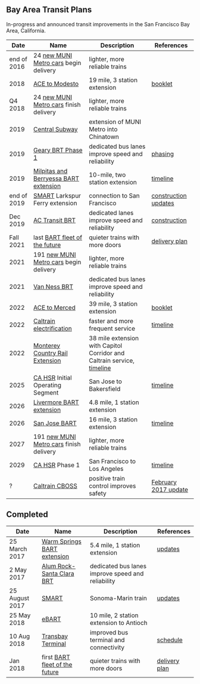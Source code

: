 Bay Area Transit Plans
----------------------

In-progress and announced transit improvements in the San Francisco Bay Area,
California.

Date | Name | Description | References
--- | --- | --- | ---
end of 2016 | 24 [new MUNI Metro cars](http://www.sfcta.org/delivering-transportation-projects/sfmta-muni-modernization-projects#veh) begin delivery | lighter, more reliable trains |
2018 | [ACE to Modesto](http://www.acerail.com/About/Public-Projects/ACEforward) | 19 mile, 3 station extension | [booklet](http://www.acerail.com/About/Public-Projects/ACEforward/ACEforward_July2015-email-web.pdf)
Q4 2018 | 24 [new MUNI Metro cars](http://www.sfcta.org/delivering-transportation-projects/sfmta-muni-modernization-projects#veh) finish delivery | lighter, more reliable trains |
2019 | [Central Subway](http://www.centralsubwaysf.com/content/project-overview) | extension of MUNI Metro into Chinatown | |
2019 | [Geary BRT Phase 1](http://www.sfcta.org/delivering-transportation-projects/geary-corridor-bus-rapid-transit-home) | dedicated bus lanes improve speed and reliability | [phasing](http://www.sfcta.org/geary-corridor-bus-rapid-transit-about#pha)
2019 | [Milpitas and Berryessa BART extension](http://www.vta.org/bart/stations) | 10-mile, two station extension | [timeline](http://www.vta.org/bart/timeline)
end of 2019 | [SMART](http://sonomamarintrain.org/) Larkspur Ferry extension | connection to San Francisco | [construction updates](http://sonomamarintrain.org/construction-updates)
Dec 2019 | [AC Transit BRT](https://brt.actransit.org/) | dedicated lanes improve speed and reliability | [construction](https://brt.actransit.org/construction/)
Fall 2021 | last [BART fleet of the future](https://www.bart.gov/about/projects/cars) | quieter trains with more doors | [delivery plan](https://www.bart.gov/about/projects/cars/delivery-plan)
2021 | 191 [new MUNI Metro cars](http://www.sfcta.org/delivering-transportation-projects/sfmta-muni-modernization-projects#veh) begin delivery | lighter, more reliable trains |
2021 | [Van Ness BRT](http://www.sfcta.org/delivering-transportation-projects/van-ness-avenue-bus-rapid-transit-home) | dedicated bus lanes improve speed and reliability |
2022 | [ACE to Merced](http://www.acerail.com/About/Public-Projects/ACEforward) | 39 mile, 3 station extension | [booklet](http://www.acerail.com/About/Public-Projects/ACEforward/ACEforward_July2015-email-web.pdf)
2022 | [Caltrain electrification](http://www.caltrain.com/projectsplans/CaltrainModernization/Modernization/PeninsulaCorridorElectrificationProject.html) | faster and more frequent service | [timeline](http://calmod.org/#timeline)
2022 | [Monterey Country Rail Extension](https://www.tamcmonterey.org/programs/rail/monterey-county-rail-extension/) | 38 mile extension with Capitol Corridor and Caltrain service, [timeline](https://www.tamcmonterey.org/wp-content/uploads/2018/09/TAMC-MCRE-FSHEET_v5FINAL.pdf) |
2025 | [CA HSR](http://www.hsr.ca.gov/) Initial Operating Segment | San Jose to Bakersfield | [timeline](https://en.wikipedia.org/wiki/California_High-Speed_Rail#Phase_1)
2026 | [Livermore BART extension](https://www.bart.gov/about/projects/liv) | 4.8 mile, 1 station extension |
2026 | [San Jose BART](http://www.vta.org/bart/stationsphaseII) | 16 mile, 3 station extension | [timeline](http://www.vta.org/bart/timeline)
2027 | 191 [new MUNI Metro cars](http://www.sfcta.org/delivering-transportation-projects/sfmta-muni-modernization-projects#veh) finish delivery | lighter, more reliable trains |
2029 | [CA HSR](http://www.hsr.ca.gov/) Phase 1 | San Francisco to Los Angeles | [timeline](https://en.wikipedia.org/wiki/California_High-Speed_Rail#Phase_1)
? | [Caltrain CBOSS](http://www.caltrain.com/projectsplans/CaltrainModernization/Modernization/CBOSS-PTC-Project.html) | positive train control improves safety | [February 2017 update](http://www.caltrain.com/about/MediaRelations/news/Caltrain_Terminates_Contract_with_Parsons_Transportation_Group__PTG_.html)

## Completed

Date | Name | Description | References
--- | --- | --- | ---
25 March 2017 | [Warm Springs BART extension](https://www.bart.gov/about/projects/wsx) | 5.4 mile, 1 station extension | [updates](https://www.bart.gov/about/projects/wsx#Schedule)
2 May 2017 | [Alum Rock-Santa Clara BRT](http://www.vta.org/projects-and-programs/transit/alum-rock-santa-clara) | dedicated bus lanes improve speed and reliability |
25 August 2017 | [SMART](http://sonomamarintrain.org/) | Sonoma-Marin train | [updates](http://main.sonomamarintrain.org/updates/)
25 May 2018 | [eBART](https://www.bart.gov/about/projects/ecc) | 10 mile, 2 station extension to Antioch |
10 Aug 2018 | [Transbay Terminal](http://transbaycenter.org/) | improved bus terminal and connectivity | [schedule](http://www.sfcta.org/delivering-transportation-projects/transbay-transit-center-and-caltrain-downtown-extension)
Jan 2018 | first [BART fleet of the future](https://www.bart.gov/about/projects/cars) | quieter trains with more doors | [delivery plan](https://www.bart.gov/about/projects/cars/delivery-plan)
